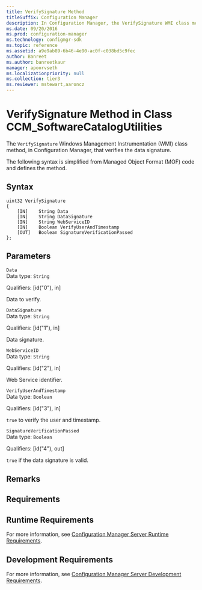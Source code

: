 ```yaml
---
title: VerifySignature Method
titleSuffix: Configuration Manager
description: In Configuration Manager, the VerifySignature WMI class method verifies the data signature.
ms.date: 09/20/2016
ms.prod: configuration-manager
ms.technology: configmgr-sdk
ms.topic: reference
ms.assetid: a9e9ab89-6b46-4e90-ac0f-c038bd5c9fec
author: Banreet
ms.author: banreetkaur
manager: apoorvseth
ms.localizationpriority: null
ms.collection: tier3
ms.reviewer: mstewart,aaroncz 
---
```

# VerifySignature Method in Class CCM_SoftwareCatalogUtilities
The `VerifySignature` Windows Management Instrumentation (WMI) class method, in Configuration Manager, that verifies the data signature.   

 The following syntax is simplified from Managed Object Format (MOF) code and defines the method.  

## Syntax  

```  
uint32 VerifySignature   
{  
    [IN]    String Data  
    [IN]    String DataSignature  
    [IN]    String WebServiceID  
    [IN]    Boolean VerifyUserAndTimestamp  
    [OUT]   Boolean SignatureVerificationPassed  
};  
```  

## Parameters  
 `Data`  
 Data type: `String`  

 Qualifiers: [id("0"), in]  

 Data to verify.   

 `DataSignature`  
 Data type: `String`  

 Qualifiers: [id("1"), in]  

 Data signature.    

 `WebServiceID`  
 Data type: `String`  

 Qualifiers: [id("2"), in]  

 Web Service identifier.    

 `VerifyUserAndTimestamp`  
 Data type: `Boolean`  

 Qualifiers: [id("3"), in]  

 `true` to verify the user and timestamp.   

 `SignatureVerificationPassed`  
 Data type: `Boolean`  

 Qualifiers: [id("4"), out]  

 `true` if the data signature is valid.    

## Remarks  

## Requirements  

## Runtime Requirements  
 For more information, see [Configuration Manager Server Runtime Requirements](../../../../../develop/core/reqs/server-runtime-requirements.md).  

## Development Requirements  
 For more information, see [Configuration Manager Server Development Requirements](../../../../../develop/core/reqs/server-development-requirements.md).
